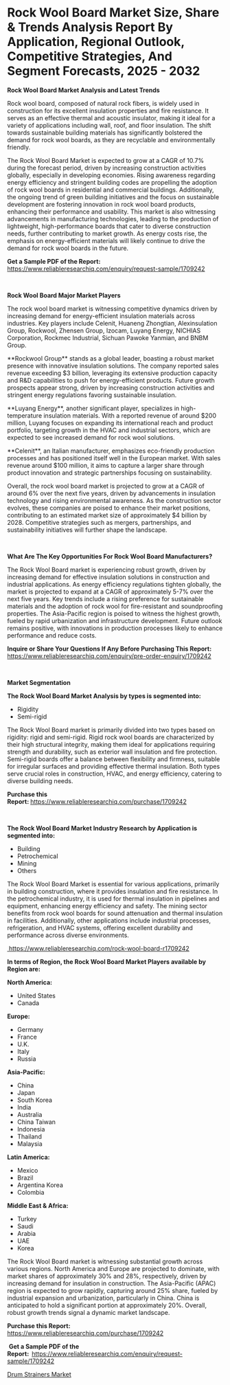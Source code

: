 <p><h1>Rock Wool Board Market Size, Share & Trends Analysis Report By Application, Regional Outlook, Competitive Strategies, And Segment Forecasts, 2025 - 2032</h1></p><p><strong>Rock Wool Board Market Analysis and Latest Trends</strong></p>
<p><p>Rock wool board, composed of natural rock fibers, is widely used in construction for its excellent insulation properties and fire resistance. It serves as an effective thermal and acoustic insulator, making it ideal for a variety of applications including wall, roof, and floor insulation. The shift towards sustainable building materials has significantly bolstered the demand for rock wool boards, as they are recyclable and environmentally friendly.</p><p>The Rock Wool Board Market is expected to grow at a CAGR of 10.7% during the forecast period, driven by increasing construction activities globally, especially in developing economies. Rising awareness regarding energy efficiency and stringent building codes are propelling the adoption of rock wool boards in residential and commercial buildings. Additionally, the ongoing trend of green building initiatives and the focus on sustainable development are fostering innovation in rock wool board products, enhancing their performance and usability. This market is also witnessing advancements in manufacturing technologies, leading to the production of lightweight, high-performance boards that cater to diverse construction needs, further contributing to market growth. As energy costs rise, the emphasis on energy-efficient materials will likely continue to drive the demand for rock wool boards in the future.</p></p>
<p><strong>Get a Sample PDF of the Report:&nbsp;</strong> <a href="https://www.reliableresearchiq.com/enquiry/request-sample/1709242?utm_campaign=2318&utm_medium=2&utm_source=Github&utm_content=ia&utm_term=27032025&utm_id=rock-wool-board">https://www.reliableresearchiq.com/enquiry/request-sample/1709242</a></p>
<p>&nbsp;</p>
<p><strong>Rock Wool Board Major Market Players</strong></p>
<p><p>The rock wool board market is witnessing competitive dynamics driven by increasing demand for energy-efficient insulation materials across industries. Key players include Celenit, Huaneng Zhongtian, Alexinsulation Group, Rockwool, Zhensen Group, Izocam, Luyang Energy, NICHIAS Corporation, Rockmec Industrial, Sichuan Pawoke Yanmian, and BNBM Group.</p><p>**Rockwool Group** stands as a global leader, boasting a robust market presence with innovative insulation solutions. The company reported sales revenue exceeding $3 billion, leveraging its extensive production capacity and R&D capabilities to push for energy-efficient products. Future growth prospects appear strong, driven by increasing construction activities and stringent energy regulations favoring sustainable insulation.</p><p>**Luyang Energy**, another significant player, specializes in high-temperature insulation materials. With a reported revenue of around $200 million, Luyang focuses on expanding its international reach and product portfolio, targeting growth in the HVAC and industrial sectors, which are expected to see increased demand for rock wool solutions.</p><p>**Celenit**, an Italian manufacturer, emphasizes eco-friendly production processes and has positioned itself well in the European market. With sales revenue around $100 million, it aims to capture a larger share through product innovation and strategic partnerships focusing on sustainability.</p><p>Overall, the rock wool board market is projected to grow at a CAGR of around 6% over the next five years, driven by advancements in insulation technology and rising environmental awareness. As the construction sector evolves, these companies are poised to enhance their market positions, contributing to an estimated market size of approximately $4 billion by 2028. Competitive strategies such as mergers, partnerships, and sustainability initiatives will further shape the landscape.</p></p>
<p>&nbsp;</p>
<p><strong>What Are The Key Opportunities For Rock Wool Board Manufacturers?</strong></p>
<p><p>The Rock Wool Board market is experiencing robust growth, driven by increasing demand for effective insulation solutions in construction and industrial applications. As energy efficiency regulations tighten globally, the market is projected to expand at a CAGR of approximately 5-7% over the next five years. Key trends include a rising preference for sustainable materials and the adoption of rock wool for fire-resistant and soundproofing properties. The Asia-Pacific region is poised to witness the highest growth, fueled by rapid urbanization and infrastructure development. Future outlook remains positive, with innovations in production processes likely to enhance performance and reduce costs.</p></p>
<p><strong>Inquire or Share Your Questions If Any Before Purchasing This Report:</strong> <a href="https://www.reliableresearchiq.com/enquiry/pre-order-enquiry/1709242?utm_campaign=2318&utm_medium=2&utm_source=Github&utm_content=ia&utm_term=27032025&utm_id=rock-wool-board">https://www.reliableresearchiq.com/enquiry/pre-order-enquiry/1709242</a></p>
<p>&nbsp;</p>
<p><strong>Market Segmentation</strong></p>
<p><strong>The Rock Wool Board Market Analysis by types is segmented into:</strong></p>
<p><ul><li>Rigidity</li><li>Semi-rigid</li></ul></p>
<p><p>The Rock Wool Board market is primarily divided into two types based on rigidity: rigid and semi-rigid. Rigid rock wool boards are characterized by their high structural integrity, making them ideal for applications requiring strength and durability, such as exterior wall insulation and fire protection. Semi-rigid boards offer a balance between flexibility and firmness, suitable for irregular surfaces and providing effective thermal insulation. Both types serve crucial roles in construction, HVAC, and energy efficiency, catering to diverse building needs.</p></p>
<p><strong>Purchase this Report:&nbsp;</strong><a href="https://www.reliableresearchiq.com/purchase/1709242?utm_campaign=2318&utm_medium=2&utm_source=Github&utm_content=ia&utm_term=27032025&utm_id=rock-wool-board">https://www.reliableresearchiq.com/purchase/1709242</a></p>
<p>&nbsp;</p>
<p><strong>The Rock Wool Board Market Industry Research by Application is segmented into:</strong></p>
<p><ul><li>Building</li><li>Petrochemical</li><li>Mining</li><li>Others</li></ul></p>
<p><p>The Rock Wool Board Market is essential for various applications, primarily in building construction, where it provides insulation and fire resistance. In the petrochemical industry, it is used for thermal insulation in pipelines and equipment, enhancing energy efficiency and safety. The mining sector benefits from rock wool boards for sound attenuation and thermal insulation in facilities. Additionally, other applications include industrial processes, refrigeration, and HVAC systems, offering excellent durability and performance across diverse environments.</p></p>
<p><a href="https://www.reliableresearchiq.com/rock-wool-board-r1709242?utm_campaign=2318&utm_medium=2&utm_source=Github&utm_content=ia&utm_term=27032025&utm_id=rock-wool-board">&nbsp;https://www.reliableresearchiq.com/rock-wool-board-r1709242</a></p>
<p><strong>In terms of Region, the Rock Wool Board Market Players available by Region are:</strong></p>
<p>
    <p> <strong> North America: </strong>
        <ul>
            <li>United States</li>
            <li>Canada</li>
        </ul>
        </p> 
    <p> <strong> Europe: </strong>
        <ul>
            <li>Germany</li>
            <li>France</li>
            <li>U.K.</li>
            <li>Italy</li>
            <li>Russia</li>
        </ul>
        </p> 
    <p> <strong> Asia-Pacific: </strong>
        <ul>
            <li>China</li>
            <li>Japan</li>
            <li>South Korea</li>
            <li>India</li>
            <li>Australia</li>
            <li>China Taiwan</li>
            <li>Indonesia</li>
            <li>Thailand</li>
            <li>Malaysia</li>
        </ul>
        </p> 
    <p> <strong> Latin America: </strong>
        <ul>
            <li>Mexico</li>
            <li>Brazil</li>
            <li>Argentina Korea</li>
            <li>Colombia</li>
        </ul>
        </p> 
    <p> <strong> Middle East & Africa: </strong>
        <ul>
            <li>Turkey</li>
            <li>Saudi</li>
            <li>Arabia</li>
            <li>UAE</li>
            <li>Korea</li>
        </ul>
    </p>
    </p>
<p><p>The Rock Wool Board market is witnessing substantial growth across various regions. North America and Europe are projected to dominate, with market shares of approximately 30% and 28%, respectively, driven by increasing demand for insulation in construction. The Asia-Pacific (APAC) region is expected to grow rapidly, capturing around 25% share, fueled by industrial expansion and urbanization, particularly in China. China is anticipated to hold a significant portion at approximately 20%. Overall, robust growth trends signal a dynamic market landscape.</p></p>
<p><strong>Purchase this Report: </strong><a href="https://www.reliableresearchiq.com/purchase/1709242?utm_campaign=2318&utm_medium=2&utm_source=Github&utm_content=ia&utm_term=27032025&utm_id=rock-wool-board">https://www.reliableresearchiq.com/purchase/1709242</a></p>
<p>&nbsp;<strong>Get a Sample PDF of the Report:&nbsp;&nbsp;</strong><a href="https://www.reliableresearchiq.com/enquiry/request-sample/1709242?utm_campaign=2318&utm_medium=2&utm_source=Github&utm_content=ia&utm_term=27032025&utm_id=rock-wool-board">https://www.reliableresearchiq.com/enquiry/request-sample/1709242</a></p>
<p><strong></strong></p>
<p><p><a href="https://github.com/mookiesville/Market-Research-Report-List-1/blob/main/drum-strainers-market.md?utm_campaign=2318&utm_medium=2&utm_source=Github&utm_content=ia&utm_term=27032025&utm_id=rock-wool-board">Drum Strainers Market</a></p></p>